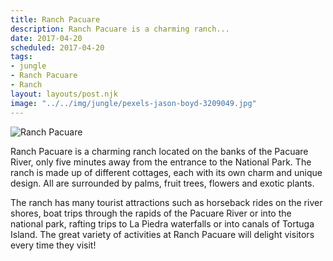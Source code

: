 ```yaml
---
title: Ranch Pacuare
description: Ranch Pacuare is a charming ranch...
date: 2017-04-20
scheduled: 2017-04-20
tags:
- jungle
- Ranch Pacuare
- Ranch
layout: layouts/post.njk
image: "../../img/jungle/pexels-jason-boyd-3209049.jpg"
---
```


![Ranch Pacuare](../../img/jungle/pexels-jason-boyd-3209049.jpg)

Ranch Pacuare is a charming ranch located on the banks of the Pacuare River, only five minutes away from the entrance to the National Park. The ranch is made up of different cottages, each with its own charm and unique design. All are surrounded by palms, fruit trees, flowers and exotic plants.

The ranch has many tourist attractions such as horseback rides on the river shores, boat trips through the rapids of the Pacuare River or into the national park, rafting trips to La Piedra waterfalls or into canals of Tortuga Island. The great variety of activities at Ranch Pacuare will delight visitors every time they visit!